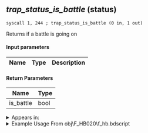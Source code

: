 ## *trap_status_is_battle* (status)

`syscall 1, 244 ; trap_status_is_battle (0 in, 1 out)`

Returns if a battle is going on

#### Input parameters
| Name | Type | Description
|------|------|------------


#### Return Parameters
| Name | Type
|------|-----
| is_battle   | bool   


<details>
	<summary>Appears in:</summary>
| filename | Entity (obj)
|----------|-------------
| obj\F_HB020\f_hb.bdscript       | ((F) ??? (HB))          
| obj\P_EH000\p_eh.bdscript       | ((P) Riku)          
| obj\P_EH000_LAST\p_eh.bdscript       | ((P) Riku (final battle))          
| obj\P_EX330\p_ex.bdscript       | ((P) Peter Pan)          
| obj\P_EX350\p_ex.bdscript       | ((P) Chicken Little)          

</details>

<details>
	<summary>Example Usage From obj\F_HB020\f_hb.bdscript</summary>
```plaintext
L2276:
 popToSp 0
 syscall 1, 244 ; trap_status_is_battle (0 in, 1 out)
 dup 
 jz L2295
 gosub 4, L82
 memcpyToSp 16, 16
 pushFromPSp 16
 fetchValue 4
 syscall 1, 94 ; trap_sysobj_is_exist (1 in, 1 out)
 eqzv
```
</details>

